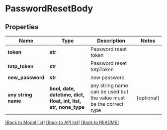 # PasswordResetBody



## Properties
Name | Type | Description | Notes
------------ | ------------- | ------------- | -------------
**token** | **str** | Password reset token | 
**totp_token** | **str** | Password reset totpToken | 
**new_password** | **str** | new password | 
**any string name** | **bool, date, datetime, dict, float, int, list, str, none_type** | any string name can be used but the value must be the correct type | [optional]

[[Back to Model list]](../README.md#documentation-for-models) [[Back to API list]](../README.md#documentation-for-api-endpoints) [[Back to README]](../README.md)


